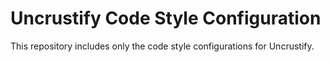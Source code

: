 # Uncrustify Code Style Configuration

This repository includes only the code style configurations for Uncrustify.
